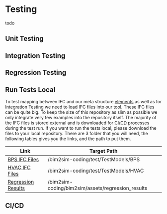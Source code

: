 # Testing

todo

## Unit Testing

## Integration Testing

## Regression Testing

## Run Tests Local

To test mapping between IFC and our meta structure
[elements](concepts/elements.md) as well as for Integration Testing
we need to load IFC files into our tool. These IFC files can be quite big. To
keep the size of this repository as slim as possible we only integrate very few
examples into the repository itself. The majority of the IFC files is stored 
external and is downloaded for [CI/CD](CI/CD) processes during the test run. If
you want to run the tests local, please download the files to your local 
repository. There are 3 folder that you will need, the following tables gives 
you the links, and the path to put them.

| **Link**                                                                       | **Target Path**                                   |
|--------------------------------------------------------------------------------|---------------------------------------------------|
| [BPS IFC Files](https://rwth-aachen.sciebo.de/s/SAUQQgvwqeS96ix/download)      | /bim2sim-coding/test/TestModels/BPS               |
| [HVAC IFC Files](https://rwth-aachen.sciebo.de/s/R6K1H5Z9fiB3EoB/download)     | /bim2sim-coding/test/TestModels/HVAC              |
| [Regression Results](https://rwth-aachen.sciebo.de/s/SAUQQgvwqeS96ix/download) | /bim2sim-coding/bim2sim/assets/regression_results |

## CI/CD


